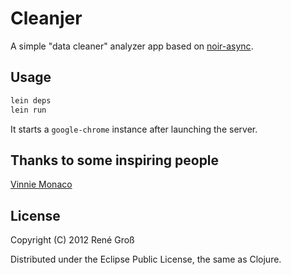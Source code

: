 # Cleanjer

A simple "data cleaner" analyzer app based on [noir-async](https://github.com/andrewvc/noir-async).

## Usage

```bash
lein deps
lein run
```
It starts a ```google-chrome``` instance after launching the server.

## Thanks to some inspiring people

[Vinnie Monaco](http://vmonaco.com/2012/04/20/string-matcher/)

## License

Copyright (C) 2012 René Groß

Distributed under the Eclipse Public License, the same as Clojure.

